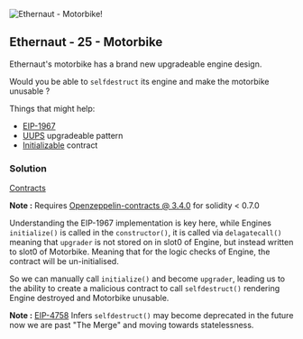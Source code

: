 ![Ethernaut - Motorbike!](https://ethernaut.openzeppelin.com/imgs/BigLevel25.svg)

## Ethernaut - 25 - Motorbike

Ethernaut's motorbike has a brand new upgradeable engine design.

Would you be able to ```selfdestruct``` its engine and make the motorbike unusable ?

Things that might help:

- [EIP-1967](https://eips.ethereum.org/EIPS/eip-1967)
- [UUPS](https://forum.openzeppelin.com/t/uups-proxies-tutorial-solidity-javascript/7786) upgradeable pattern
- [Initializable](https://github.com/OpenZeppelin/openzeppelin-upgrades/blob/master/packages/core/contracts/Initializable.sol) contract

### Solution
[Contracts](./25-Motorbike/)

**Note :**
Requires [Openzeppelin-contracts @ 3.4.0](https://github.com/OpenZeppelin/openzeppelin-contracts/blob/release-v3.4/) for solidity < 0.7.0

Understanding the EIP-1967 implementation is key here, while Engines ```initialize()``` is called in the ```constructor()```, it is called via ```delagatecall()``` meaning that ```upgrader``` is not stored on in slot0 of Engine, but instead written to slot0 of Motorbike. Meaning that for the logic checks of Engine, the contract will be un-initialised.

So we can manually call ```initialize()``` and become ```upgrader```, leading us to the ability to create a malicious contract to call ```selfdestruct()``` rendering Engine destroyed and Motorbike unusable.

**Note :**
[EIP-4758](https://eips.ethereum.org/EIPS/eip-4758) Infers ```selfdestruct()``` may become deprecated in the future now we are past "The Merge" and moving towards statelessness.
